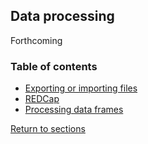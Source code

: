 ## Data processing

Forthcoming

### Table of contents

* [Exporting or importing files](C04_P001_Import_from_files.md)
* [REDCap](C04_P003_REDCap.md)
* [Processing data frames](C04_P004_Processing_with_dplyr.md)

[Return to sections](C00_P002_Chapters.md)
